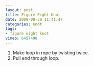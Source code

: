 ```yaml
---
layout: post
title: Figure Eight Knot
date: 2009-08-30 11:41:47
categories: Knot
tags:
- figure eight knot
vimeo: 6457490
---
```


1. Make loop in rope by twisting twice.
1. Pull end through loop.

